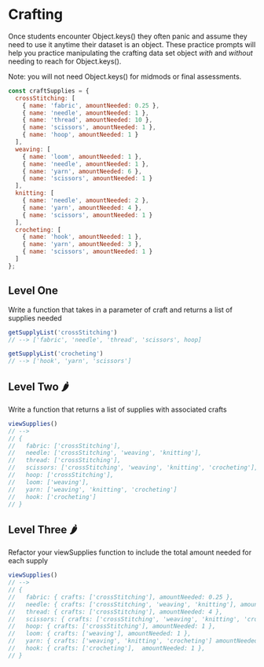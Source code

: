 # Crafting

Once students encounter Object.keys() they often panic and assume they need to use it anytime their dataset is an object. These practice prompts will help you practice manipulating the crafting data set object _with_ and _without_ needing to reach for Object.keys().

Note: you will not need Object.keys() for midmods or final assessments.

```js
const craftSupplies = {
  crossStitching: [
    { name: 'fabric', amountNeeded: 0.25 }, 
    { name: 'needle', amountNeeded: 1 }, 
    { name: 'thread', amountNeeded: 10 }, 
    { name: 'scissors', amountNeeded: 1 },
    { name: 'hoop', amountNeeded: 1 }
  ],
  weaving: [
    { name: 'loom', amountNeeded: 1 }, 
    { name: 'needle', amountNeeded: 1 }, 
    { name: 'yarn', amountNeeded: 6 }, 
    { name: 'scissors', amountNeeded: 1 }
  ],
  knitting: [    
    { name: 'needle', amountNeeded: 2 }, 
    { name: 'yarn', amountNeeded: 4 }, 
    { name: 'scissors', amountNeeded: 1 }
  ],
  crocheting: [
    { name: 'hook', amountNeeded: 1 }, 
    { name: 'yarn', amountNeeded: 3 }, 
    { name: 'scissors', amountNeeded: 1 }
  ]
};
```

## Level One
Write a function that takes in a parameter of craft and returns a list of supplies needed


```js
getSupplyList('crossStitching') 
// --> ['fabric', 'needle', 'thread', 'scissors', hoop]

getSupplyList('crocheting') 
// --> ['hook', 'yarn', 'scissors']
```

## Level Two 🌶
Write a function that returns a list of supplies with associated crafts

```js
viewSupplies()  
// --> 
// {
//   fabric: ['crossStitching'],
//   needle: ['crossStitching', 'weaving', 'knitting'],
//   thread: ['crossStitching'],
//   scissors: ['crossStitching', 'weaving', 'knitting', 'crocheting'],
//   hoop: ['crossStitching'],
//   loom: ['weaving'],
//   yarn: ['weaving', 'knitting', 'crocheting']
//   hook: ['crocheting'] 
// }
````

## Level Three 🌶
Refactor your viewSupplies function to include the total amount needed for each supply


```js
viewSupplies() 
// --> 
// {
//   fabric: { crafts: ['crossStitching'], amountNeeded: 0.25 },
//   needle: { crafts: ['crossStitching', 'weaving', 'knitting'], amountNeeded: 0.25 },
//   thread: { crafts: ['crossStitching'], amountNeeded: 4 },
//   scissors: { crafts: ['crossStitching', 'weaving', 'knitting', 'crocheting'], amountNeeded: 4 },
//   hoop: { crafts: ['crossStitching'], amountNeeded: 1 },
//   loom: { crafts: ['weaving'], amountNeeded: 1 },
//   yarn: { crafts: ['weaving', 'knitting', 'crocheting'] amountNeeded: 13 },
//   hook: { crafts: ['crocheting'],  amountNeeded: 1 },
// }
```
